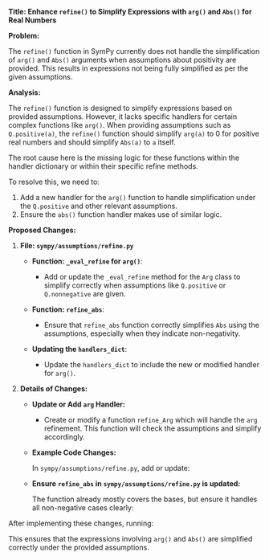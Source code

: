**Title: Enhance `refine()` to Simplify Expressions with `arg()` and `Abs()` for Real Numbers**

**Problem:**

The `refine()` function in SymPy currently does not handle the simplification of `arg()` and `Abs()` arguments when assumptions about positivity are provided. This results in expressions not being fully simplified as per the given assumptions.

**Analysis:**

The `refine()` function is designed to simplify expressions based on provided assumptions. However, it lacks specific handlers for certain complex functions like `arg()`. When providing assumptions such as `Q.positive(a)`, the `refine()` function should simplify `arg(a)` to 0 for positive real numbers and should simplify `Abs(a)` to `a` itself.

The root cause here is the missing logic for these functions within the handler dictionary or within their specific refine methods.

To resolve this, we need to:
1. Add a new handler for the `arg()` function to handle simplification under the `Q.positive` and other relevant assumptions.
2. Ensure the `abs()` function handler makes use of similar logic.

**Proposed Changes:**

1. **File: `sympy/assumptions/refine.py`**
   - **Function: `_eval_refine` for `arg()`**:
     - Add or update the `_eval_refine` method for the `Arg` class to simplify correctly when assumptions like `Q.positive` or `Q.nonnegative` are given.

   - **Function: `refine_abs`**:
     - Ensure that `refine_abs` function correctly simplifies `Abs` using the assumptions, especially when they indicate non-negativity.

   - **Updating the `handlers_dict`**:
     - Update the `handlers_dict` to include the new or modified handler for `arg()`.
   
2. **Details of Changes:**

   - **Update or Add `arg` Handler:**
     - Create or modify a function `refine_Arg` which will handle the `arg` refinement. This function will check the assumptions and simplify accordingly.

   - **Example Code Changes:**

     In `sympy/assumptions/refine.py`, add or update:
     
   - **Ensure `refine_abs` in `sympy/assumptions/refine.py` is updated:**

     The function already mostly covers the bases, but ensure it handles all non-negative cases clearly:
     

After implementing these changes, running:


This ensures that the expressions involving `arg()` and `Abs()` are simplified correctly under the provided assumptions.